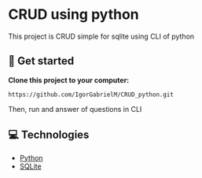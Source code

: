 # CRUD using python

This project is CRUD simple for sqlite using CLI of python

## :floppy_disk: Get started

**Clone this project to your computer:**

```
https://github.com/IgorGabrielM/CRUD_python.git
```

Then, run and answer of questions in CLI


## :computer: Technologies

* [Python](https://www.python.org)
* [SQLite](https://www.sqlite.org/index.html)
